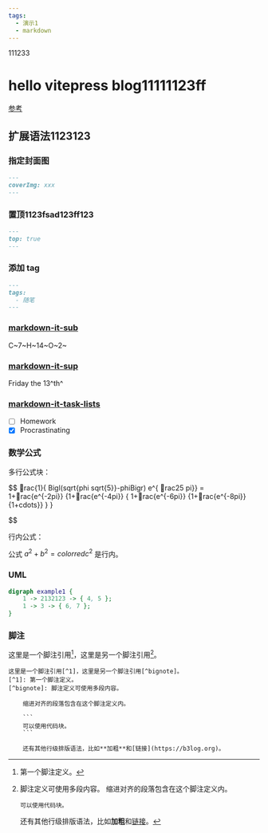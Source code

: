 ```yaml
---
tags:
  - 演示1
  - markdown
---
```

111233
# hello vitepress blog11111123ff

[参考](https://vitepress.vuejs.org/guide/markdown)

## 扩展语法1123123

### 指定封面图

```md
---
coverImg: xxx
---
```

### 置顶1123fsad123ff123

```md
---
top: true
---
```

### 添加 tag

```md
---
tags:
  - 随笔
---
```


### [markdown-it-sub](https://github.com/markdown-it/markdown-it-sub)

C~7~H~14~O~2~

### [markdown-it-sup](https://github.com/markdown-it/markdown-it-sup)

Friday the 13^th^

### [markdown-it-task-lists](https://github.com/revin/markdown-it-task-lists)

- [ ] Homework
- [x] Procrastinating

### 数学公式

多行公式块：

$$
rac{1}{
  Bigl(sqrt{phi sqrt{5}}-phiBigr) e^{
  rac25 pi}} = 1+rac{e^{-2pi}} {1+rac{e^{-4pi}} {
    1+rac{e^{-6pi}}
    {1+rac{e^{-8pi}}{1+cdots}}
  }
}


$$

行内公式：

公式 $a^2 + b^2 = color{red}c^2$ 是行内。

### UML


```dot
digraph example1 {
    1 -> 2132123 -> { 4, 5 };
    1 -> 3 -> { 6, 7 };
}
```


### 脚注

这里是一个脚注引用[^1]，这里是另一个脚注引用[^bignote]。

```text
这里是一个脚注引用[^1]，这里是另一个脚注引用[^bignote]。
[^1]: 第一个脚注定义。
[^bignote]: 脚注定义可使用多段内容。

    缩进对齐的段落包含在这个脚注定义内。

    ```
    可以使用代码块。
    ```

    还有其他行级排版语法，比如**加粗**和[链接](https://b3log.org)。
```

[^1]: 第一个脚注定义。
[^bignote]:
    脚注定义可使用多段内容。
    缩进对齐的段落包含在这个脚注定义内。

    ```text
    可以使用代码块。
    ```

    还有其他行级排版语法，比如**加粗**和[链接](https://b3log.org)。